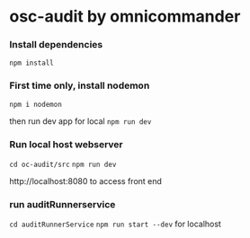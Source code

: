 # osc-audit by omnicommander

### Install dependencies
`npm install`

### First time only, install nodemon
`npm i nodemon`

then run dev app for local
`npm run dev`

### Run local host webserver

`cd oc-audit/src`
`npm run dev`

http://localhost:8080 to access front end 

### run auditRunnerservice

`cd auditRunnerService`
`npm run start --dev` for localhost




